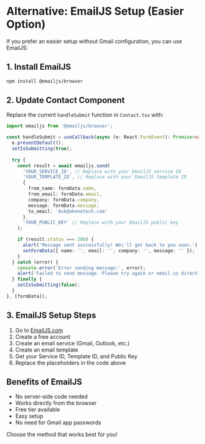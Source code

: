 # Alternative: EmailJS Setup (Easier Option)

If you prefer an easier setup without Gmail configuration, you can use EmailJS:

## 1. Install EmailJS

```bash
npm install @emailjs/browser
```

## 2. Update Contact Component

Replace the current `handleSubmit` function in `Contact.tsx` with:

```typescript
import emailjs from '@emailjs/browser';

const handleSubmit = useCallback(async (e: React.FormEvent): Promise<void> => {
  e.preventDefault();
  setIsSubmitting(true);
  
  try {
    const result = await emailjs.send(
      'YOUR_SERVICE_ID', // Replace with your EmailJS service ID
      'YOUR_TEMPLATE_ID', // Replace with your EmailJS template ID
      {
        from_name: formData.name,
        from_email: formData.email,
        company: formData.company,
        message: formData.message,
        to_email: 'Ask@akenotech.com'
      },
      'YOUR_PUBLIC_KEY' // Replace with your EmailJS public key
    );

    if (result.status === 200) {
      alert('Message sent successfully! We\'ll get back to you soon.');
      setFormData({ name: '', email: '', company: '', message: '' });
    }
  } catch (error) {
    console.error('Error sending message:', error);
    alert('Failed to send message. Please try again or email us directly.');
  } finally {
    setIsSubmitting(false);
  }
}, [formData]);
```

## 3. EmailJS Setup Steps

1. Go to [EmailJS.com](https://www.emailjs.com/)
2. Create a free account
3. Create an email service (Gmail, Outlook, etc.)
4. Create an email template
5. Get your Service ID, Template ID, and Public Key
6. Replace the placeholders in the code above

## Benefits of EmailJS

- No server-side code needed
- Works directly from the browser
- Free tier available
- Easy setup
- No need for Gmail app passwords

Choose the method that works best for you!
